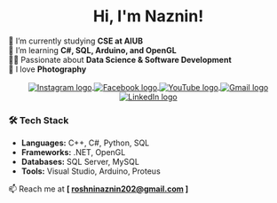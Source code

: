 <h1 align="center"> Hi, I'm Naznin!</h1>

🔭 I’m currently studying **CSE at AIUB**  
🌱 I’m learning **C#, SQL, Arduino, and OpenGL**  
👩‍💻 Passionate about **Data Science & Software Development**  
📸 I love **Photography**  


<p align="center">
    <a href="https://www.instagram.com/_____n.roshni.2255/" target="_blank">
        <img align="center" src="https://img.shields.io/badge/Instagram-000?style=for-the-badge&logo=Instagram&logoColor=E4405F" alt="Instagram logo"/>
    </a> 
    <a href="https://www.facebook.com/naznin.roshni.71/" target="_blank">
        <img align="center" src="https://img.shields.io/badge/Facebook-000?style=for-the-badge&logo=facebook&logoColor=1877F2" alt="Facebook logo"/>
    </a> 
    <a href="https://www.youtube.com/@naznin_roshni" target="_blank">
        <img align="center" src="https://img.shields.io/badge/YouTube-000?style=for-the-badge&logo=youtube&logoColor=FF0000" alt="YouTube logo"/>
    </a>
    <a href="mailto:roshninaznin202@gmail.com">
        <img align="center" src="https://img.shields.io/badge/Gmail-000?style=for-the-badge&logo=gmail&logoColor=C80036" alt="Gmail logo"/>
    </a> 
    <a href="https://www.linkedin.com/in/naznin-roshni-24a0a0205/" target="_blank">
    <img align="center" src="https://img.shields.io/badge/LinkedIn-000?style=for-the-badge&logo=linkedin&logoColor=0A66C2" alt="LinkedIn logo"/>
</a>
</p>



### 🛠 Tech Stack
- **Languages:** C++, C#, Python, SQL
- **Frameworks:** .NET, OpenGL
- **Databases:** SQL Server, MySQL
- **Tools:** Visual Studio, Arduino, Proteus

📫 Reach me at **[ roshninaznin202@gmail.com ]**  
